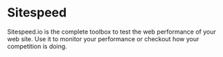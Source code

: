 # Sitespeed
Sitespeed.io is the complete toolbox to test the web performance of your web site. Use it to monitor your performance or checkout how your competition is doing.
